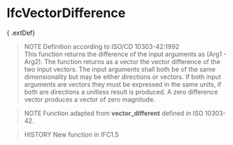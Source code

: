 IfcVectorDifference
===================
{ .extDef}  
> NOTE  Definition according to ISO/CD 10303-42:1992  
> This function returns the difference of the input arguments as (Arg1 -
> Arg2). The function returns as a vector the vector difference of the two
> input vectors. The input arguments shall both be of the same dimensionality
> but may be either directions or vectors. If both input arguments are vectors
> they must be expressed in the same units, if both are directions a unitless
> result is produced. A zero difference vector produces a vector of zero
> magnitude.  
  
> NOTE  Function adapted from **vector_different** defined in ISO 10303-42.  
  
> HISTORY  New function in IFC1.5  


